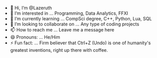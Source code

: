 - 👋 Hi, I’m @Lazeruth
- 👀 I’m interested in ... Programming, Data Analytics, FFXI
- 🌱 I’m currently learning ... CompSci degree, C++, Python, Lua, SQL 
- 💞️ I’m looking to collaborate on ... Any type of coding projects
- 📫 How to reach me ... Leave me a message here
- 😄 Pronouns: ... He/Him
- ⚡ Fun fact: ... Firm believer that Ctrl+Z (Undo) is one of humanity's greatest inventions, right up there with coffee.
<!---
Lazeruth/Lazeruth is a ✨ special ✨ repository because its `README.md` (this file) appears on your GitHub profile.
You can click the Preview link to take a look at your changes.
--->
